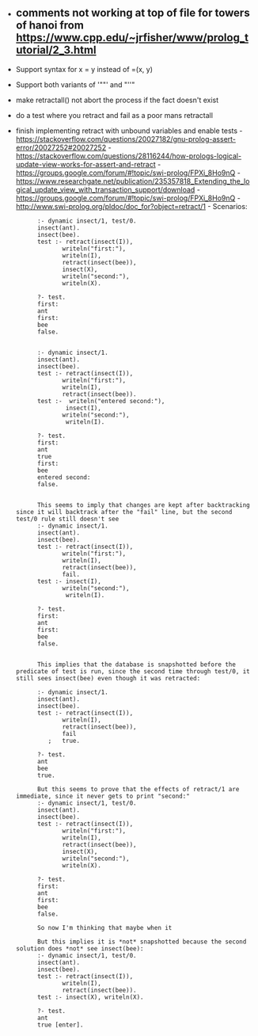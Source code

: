 - ## comments not working at top of file for towers of hanoi from https://www.cpp.edu/~jrfisher/www/prolog_tutorial/2_3.html
- Support syntax for x = y instead of =(x, y)
- Support both variants of '""' and "''"
- make retractall() not abort the process if the fact doesn't exist
- do a test where you retract and fail as a poor mans retractall
- finish implementing retract with unbound variables and enable tests
		- https://stackoverflow.com/questions/20027182/gnu-prolog-assert-error/20027252#20027252
		- https://stackoverflow.com/questions/28116244/how-prologs-logical-update-view-works-for-assert-and-retract
		- https://groups.google.com/forum/#!topic/swi-prolog/FPXi_8Ho9nQ
		- https://www.researchgate.net/publication/235357818_Extending_the_logical_update_view_with_transaction_support/download
		- https://groups.google.com/forum/#!topic/swi-prolog/FPXi_8Ho9nQ
		- http://www.swi-prolog.org/pldoc/doc_for?object=retract/1
		- Scenarios:
			
			:- dynamic insect/1, test/0.
			insect(ant).
			insect(bee).
			test :- retract(insect(I)),
			       writeln("first:"),
			       writeln(I),
			       retract(insect(bee)),
			       insect(X),
			       writeln("second:"),
			       writeln(X).

			?- test.
			first:
			ant
			first:
			bee
			false.


			:- dynamic insect/1.
			insect(ant).
			insect(bee).
			test :- retract(insect(I)),
			       writeln("first:"),
			       writeln(I),
			       retract(insect(bee)).
			test :-  writeln("entered second:"),
					insect(I),
			       writeln("second:"),
					writeln(I).

			?- test.
			first:
			ant
			true 
			first:
			bee
			entered second:
			false.


			This seems to imply that changes are kept after backtracking since it will backtrack after the "fail" line, but the second test/0 rule still doesn't see 
			:- dynamic insect/1.
			insect(ant).
			insect(bee).
			test :- retract(insect(I)),
			       writeln("first:"),
			       writeln(I),
			       retract(insect(bee)),
			       fail.
			test :- insect(I),
			       writeln("second:"),
					writeln(I).

			?- test.
			first:
			ant
			first:
			bee
			false.


			This implies that the database is snapshotted before the predicate of test is run, since the second time through test/0, it still sees insect(bee) even though it was retracted:

			:- dynamic insect/1.
			insect(ant).
			insect(bee).
			test :- retract(insect(I)),
			       writeln(I),
			       retract(insect(bee)),
			       fail
			   ;   true.

			?- test.
			ant 
			bee
			true.

			But this seems to prove that the effects of retract/1 are immediate, since it never gets to print "second:"
			:- dynamic insect/1, test/0.
			insect(ant).
			insect(bee).
			test :- retract(insect(I)),
			       writeln("first:"),
			       writeln(I),
			       retract(insect(bee)),
			       insect(X),
			       writeln("second:"),
			       writeln(X).

			?- test.
			first:
			ant
			first:
			bee
			false.

			So now I'm thinking that maybe when it

			But this implies it is *not* snapshotted because the second solution does *not* see insect(bee):
			:- dynamic insect/1, test/0.
			insect(ant).
			insect(bee).
			test :- retract(insect(I)),
			       writeln(I),
			       retract(insect(bee)).
			test :- insect(X), writeln(X).

			?- test.
			ant
			true [enter].	

